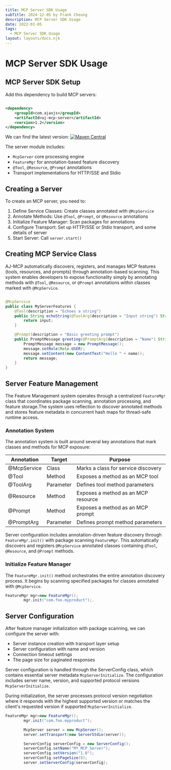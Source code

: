 ```yaml
---
title: MCP Server SDK Usage
subTitle: 2024-12-05 by Frank Cheung
description: MCP Server SDK Usage
date: 2022-01-05
tags:
  - MCP Server SDK Usage
layout: layouts/docs.njk
---
```


# MCP Server SDK Usage

## MCP Server SDK Setup

Add this dependency to build MCP servers:

```xml

<dependency>
    <groupId>com.ajaxjs</groupId>
    <artifactId>aj-mcp-server</artifactId>
    <version>1.2</version>
</dependency>
```

We can find the latest version:
[![Maven Central](https://img.shields.io/maven-central/v/com.ajaxjs/aj-mcp-server?label=Latest%20Release)](https://central.sonatype.com/artifact/com.ajaxjs/aj-mcp-client)

The server module includes:

- `McpServer` core processing engine
- `FeatureMgr` for annotation-based feature discovery
- `@Tool`, `@Resource`, `@Prompt` annotations
- Transport implementations for HTTP/SSE and Stdio

## Creating a Server

To create an MCP server, you need to:

1. Define Service Classes: Create classes annotated with `@McpService`
1. Annotate Methods: Use `@Tool`, `@Prompt`, or `@Resource` annotations
1. Initialize Feature Manager: Scan packages for annotations
1. Configure Transport: Set up HTTP/SSE or Stdio transport, and some details of server
1. Start Server: Call `server.start()`

## Creating MCP Service Class

AJ-MCP automatically discovers, registers, and manages MCP features (tools, resources, and prompts) through annotation-based scanning.
This system enables developers to expose functionality simply by annotating methods with `@Tool`, `@Resource`, or `@Prompt` annotations within classes
marked with `@McpService`.

```java

@McpService
public class MyServerFeatures {
    @Tool(description = "Echoes a string")
    public String echoString(@ToolArg(description = "Input string") String input) {
        return input;
    }

    @Prompt(description = "Basic greeting prompt")
    public PromptMessage greeting(@PromptArg(description = "Name") String name) {
        PromptMessage message = new PromptMessage();
        message.setRole(Role.USER);
        message.setContent(new ContentText("Hello " + name));
        return message;
    }
}
```

## Server  Feature Management

The Feature Management system operates through a centralized `FeatureMgr` class that coordinates package scanning, annotation processing, and feature
storage.The system uses reflection to discover annotated methods and stores feature metadata in concurrent hash maps for thread-safe runtime access.

### Annotation System

The annotation system is built around several key annotations that mark classes and methods for MCP exposure:

| Annotation  | Target    | Purpose                             |
|-------------|-----------|-------------------------------------|
| @McpService | Class     | Marks a class for service discovery |
| @Tool       | Method    | Exposes a method as an MCP tool     |
| @ToolArg    | Parameter | Defines tool method parameters      |
| @Resource   | Method    | Exposes a method as an MCP resource |
| @Prompt     | Method    | Exposes a method as an MCP prompt   |
| @PromptArg  | Parameter | Defines prompt method parameters    |

Server configuration includes annotation-driven feature discovery through `FeatureMgr.init()` with package scanning `FeatureMgr`. This automatically
discovers and registers `@McpService` annotated classes containing `@Tool`, `@Resource`, and `@Prompt` methods.

### Initialize Feature Manager

The `FeatureMgr.init()` method orchestrates the entire annotation discovery process. It begins by scanning specified packages for classes annotated
with `@McpService`.

```java
FeatureMgr mgr=new FeatureMgr();
        mgr.init("com.foo.myproduct");.
```

## Server Configuration

After feature manager initialization with package scanning, we can configure the server with:

- Server instance creation with transport layer setup
- Server configuration with name and version
- Connection timeout settings
- The page size for paginated responses

Server configuration is handled through the ServerConfig class, which contains essential server metadata `McpServerInitialize`. The configuration
includes server name, version, and supported protocol versions `McpServerInitialize`.

During initialization, the server processes protocol version negotiation where it responds with the highest supported version or matches the client's
requested version if supported `McpServerInitialize`.

```java
FeatureMgr mgr=new FeatureMgr();
        mgr.init("com.foo.myproduct");

        McpServer server = new McpServer();
        server.setTransport(new ServerStdio(server));

        ServerConfig serverConfig = new ServerConfig();
        serverConfig.setName("MY_MCP_Server");
        serverConfig.setVersion("1.0");
        serverConfig.setPageSize(8);
        server.setServerConfig(serverConfig);
```